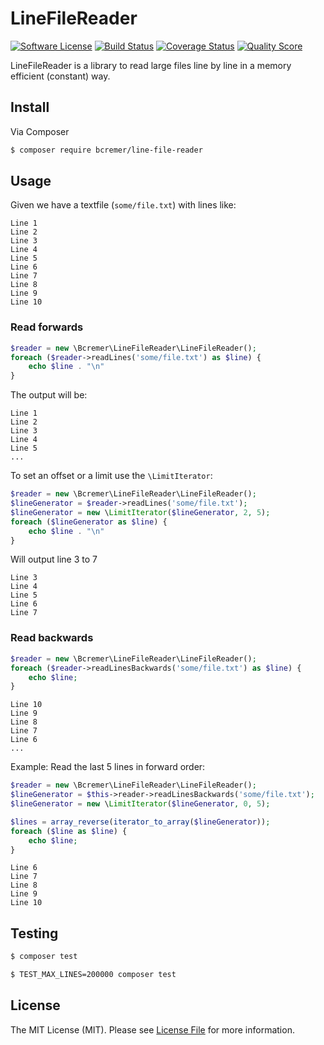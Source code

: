 # LineFileReader

[![Software License][ico-license]](LICENSE.md)
[![Build Status][ico-travis]][link-travis]
[![Coverage Status][ico-scrutinizer]][link-scrutinizer]
[![Quality Score][ico-code-quality]][link-code-quality]

LineFileReader is a library to read large files line by line in a memory efficient (constant) way.

## Install

Via Composer

```bash
$ composer require bcremer/line-file-reader
```

## Usage

Given we have a textfile (`some/file.txt`) with lines like:

```
Line 1
Line 2
Line 3
Line 4
Line 5
Line 6
Line 7
Line 8
Line 9
Line 10
```

### Read forwards

```php
$reader = new \Bcremer\LineFileReader\LineFileReader();
foreach ($reader->readLines('some/file.txt') as $line) {
    echo $line . "\n"
}
```

The output will be:

```
Line 1
Line 2
Line 3
Line 4
Line 5
...
```

To set an offset or a limit use the `\LimitIterator`:

```php
$reader = new \Bcremer\LineFileReader\LineFileReader();
$lineGenerator = $reader->readLines('some/file.txt');
$lineGenerator = new \LimitIterator($lineGenerator, 2, 5);
foreach ($lineGenerator as $line) {
    echo $line . "\n"
}
```

Will output line 3 to 7

```
Line 3
Line 4
Line 5
Line 6
Line 7
```

### Read backwards

```php
$reader = new \Bcremer\LineFileReader\LineFileReader();
foreach ($reader->readLinesBackwards('some/file.txt') as $line) {
    echo $line;
}
```

```
Line 10
Line 9
Line 8
Line 7
Line 6
...
```

Example: Read the last 5 lines in forward order:

```php
$reader = new \Bcremer\LineFileReader\LineFileReader();
$lineGenerator = $this->reader->readLinesBackwards('some/file.txt');
$lineGenerator = new \LimitIterator($lineGenerator, 0, 5);

$lines = array_reverse(iterator_to_array($lineGenerator));
foreach ($line as $line) {
    echo $line;
}
```

```
Line 6
Line 7
Line 8
Line 9
Line 10
```

## Testing

```bash
$ composer test
```

```bash
$ TEST_MAX_LINES=200000 composer test
```

## License

The MIT License (MIT). Please see [License File](LICENSE.md) for more information.

[ico-license]: https://img.shields.io/badge/license-MIT-brightgreen.svg?style=flat-square
[ico-travis]: https://img.shields.io/travis/bcremer/LineFileReader/master.svg?style=flat-square
[ico-scrutinizer]: https://img.shields.io/scrutinizer/coverage/g/bcremer/LineFileReader.svg?style=flat-square
[ico-code-quality]: https://img.shields.io/scrutinizer/g/bcremer/LineFileReader.svg?style=flat-square

[link-travis]: https://travis-ci.org/bcremer/LineFileReader
[link-scrutinizer]: https://scrutinizer-ci.com/g/bcremer/LineFileReader/code-structure
[link-code-quality]: https://scrutinizer-ci.com/g/bcremer/LineFileReader
